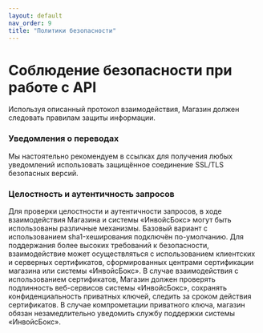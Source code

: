 ```yaml
---
layout: default
nav_order: 9
title: "Политики безопасности"
---
```


# Соблюдение безопасности при работе с API

Используя описанный протокол взаимодействия, Магазин должен следовать правилам защиты информации.

### Уведомления о переводах

Мы настоятельно рекомендуем в ссылках для получения любых уведомлений использовать защищённое соединение
SSL/TLS безопасных версий.

### Целостность и аутентичность запросов

Для проверки целостности и аутентичности запросов, в ходе взаимодействия Магазина и системы «ИнвойсБокс»
могут быть использованы различные механизмы. Базовый вариант с использованием sha1-хеширования подключён
по-умолчанию. Для поддержания более высоких требований к безопасности, взаимодействие может осуществляться
с использованием клиентских и серверных сертификатов, сформированных центрами сертификации магазина или
системы «ИнвойсБокс». В случае взаимодействия с использованием сертификатов, Магазин должен проверять
подлинность веб-сервисов системы «ИнвойсБокс», сохранять конфиденциальность приватных ключей, следить за
сроком действия сертификатов. В случае компрометации приватного ключа, магазин обязан незамедлительно
уведомить службу поддержки системы «ИнвойсБокс».

